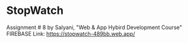 # StopWatch
 Assignment # 8 by Salyani, "Web & App Hybird Development Course" 
 FIREBASE Link: https://stopwatch-489bb.web.app/
